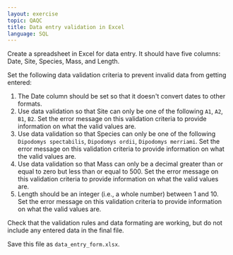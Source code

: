 ```yaml
---
layout: exercise
topic: QAQC
title: Data entry validation in Excel
language: SQL
---
```


Create a spreadsheet in Excel for data entry. It should have five columns: Date, Site, Species, Mass, and Length.

Set the following data validation criteria to prevent invalid data from getting entered:

1. The Date column should be set so that it doesn't convert dates to other formats.
2. Use data validation so that Site can only be one of the following `A1`, `A2`, `B1`, `B2`. Set the error message on this validation criteria to provide information on what the valid values are.
3. Use data validation so that Species can only be one of the following `Dipodomys spectabilis`, `Dipodomys ordii`, `Dipodomys merriami`. Set the error message on this validation criteria to provide information on what the valid values are.
4. Use data validation so that Mass can only be a decimal greater than or equal to zero but less than or equal to 500. Set the error message on this validation criteria to provide information on what the valid values are.
5. Length should be an integer (i.e., a whole number) between 1 and 10. Set the error message on this validation criteria to provide information on what the valid values are.

Check that the validation rules and data formating are working, but do not include any entered data in the final file.
 
Save this file as `data_entry_form.xlsx`.
